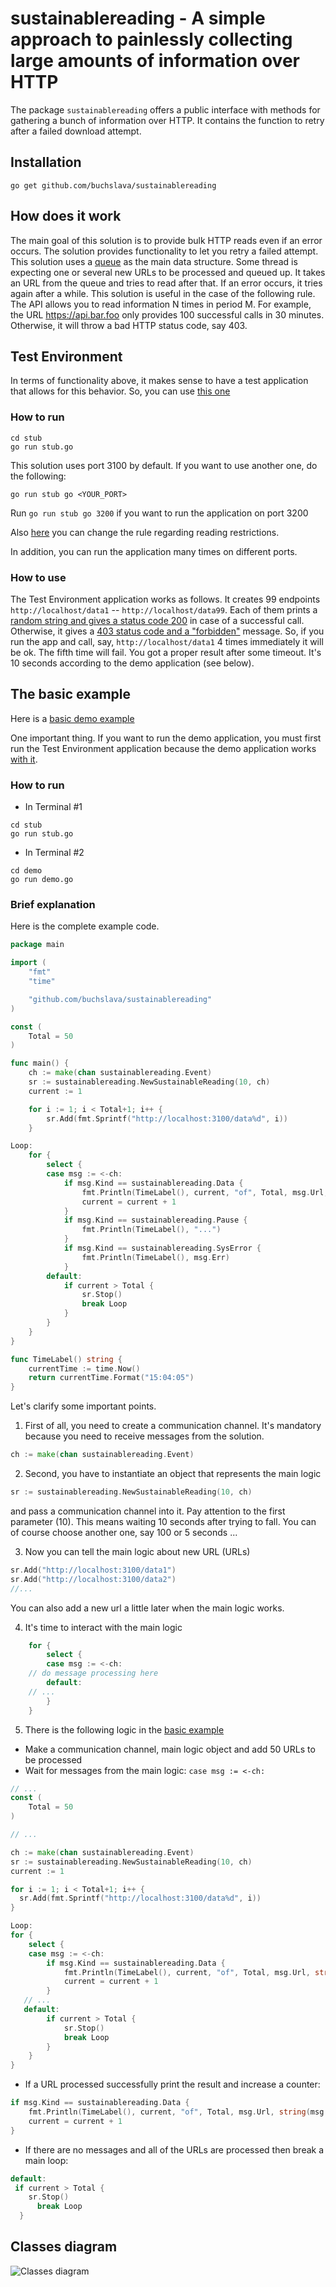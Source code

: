 # sustainablereading - A simple approach to painlessly collecting large amounts of information over HTTP

The package `sustainablereading` offers a public interface with methods for gathering a bunch of information over HTTP. It contains the function to retry after a failed download attempt.

## Installation

`go get github.com/buchslava/sustainablereading`

## How does it work

The main goal of this solution is to provide bulk HTTP reads even if an error occurs. The solution provides functionality to let you retry a failed attempt. This solution uses a [queue](https://github.com/enriquebris/goconcurrentqueue) as the main data structure. Some thread is expecting one or several new URLs to be processed and queued up. It takes an URL from the queue and tries to read after that. If an error occurs, it tries again after a while. This solution is useful in the case of the following rule. The API allows you to read information N times in period M. For example, the URL https://api.bar.foo only provides 100 successful calls in 30 minutes. Otherwise, it will throw a bad HTTP status code, say 403.

## Test Environment

In terms of functionality above, it makes sense to have a test application that allows for this behavior. So, you can use
[this one](https://github.com/buchslava/sustainablereading/blob/master/stub/stub.go)

### How to run

```
cd stub
go run stub.go
```

This solution uses port 3100 by default. If you want to use another one, do the following:

```
go run stub go <YOUR_PORT>
```

Run `go run stub go 3200` if you want to run the application on port 3200

Also [here](https://github.com/buchslava/sustainablereading/blob/master/stub/stub.go#L14-L15) you can change the rule regarding reading restrictions.

In addition, you can run the application many times on different ports.

### How to use

The Test Environment application works as follows. It creates 99 endpoints `http://localhost/data1` -- `http://localhost/data99`. Each of them prints a [random string and gives a status code 200](https://github.com/buchslava/sustainablereading/blob/master/stub/stub.go#L54-L55) in case of a successful call. Otherwise, it gives a [403 status code and a "forbidden"](https://github.com/buchslava/sustainablereading/blob/master/stub/stub.go#L50-L51) message. So, if you run the app and call, say, `http://localhost/data1` 4 times immediately it will be ok. The fifth time will fail. You got a proper result after some timeout. It's 10 seconds according to the demo application (see below).

## The basic example

Here is a [basic demo example](https://github.com/buchslava/sustainablereading/blob/master/demo/demo.go)

One important thing. If you want to run the demo application, you must first run the Test Environment application because the demo application works [with it](https://github.com/buchslava/sustainablereading/blob/master/demo/demo.go#L20).

### How to run

- In Terminal #1

```
cd stub
go run stub.go
```

- In Terminal #2

```
cd demo
go run demo.go
```

### Brief explanation

Here is the complete example code.

```go
package main

import (
	"fmt"
	"time"

	"github.com/buchslava/sustainablereading"
)

const (
	Total = 50
)

func main() {
	ch := make(chan sustainablereading.Event)
	sr := sustainablereading.NewSustainableReading(10, ch)
	current := 1

	for i := 1; i < Total+1; i++ {
		sr.Add(fmt.Sprintf("http://localhost:3100/data%d", i))
	}

Loop:
	for {
		select {
		case msg := <-ch:
			if msg.Kind == sustainablereading.Data {
				fmt.Println(TimeLabel(), current, "of", Total, msg.Url, string(msg.Data.([]byte)))
				current = current + 1
			}
			if msg.Kind == sustainablereading.Pause {
				fmt.Println(TimeLabel(), "...")
			}
			if msg.Kind == sustainablereading.SysError {
				fmt.Println(TimeLabel(), msg.Err)
			}
		default:
			if current > Total {
				sr.Stop()
				break Loop
			}
		}
	}
}

func TimeLabel() string {
	currentTime := time.Now()
	return currentTime.Format("15:04:05")
}
```

Let's clarify some important points.

1. First of all, you need to create a communication channel. It's mandatory because you need to receive messages from the solution.

```go
ch := make(chan sustainablereading.Event)
```

2. Second, you have to instantiate an object that represents the main logic

```go
sr := sustainablereading.NewSustainableReading(10, ch)
```

and pass a communication channel into it.
Pay attention to the first parameter (10). This means waiting 10 seconds after trying to fall. You can of course choose another one, say 100 or 5 seconds ...

3. Now you can tell the main logic about new URL (URLs)

```go
sr.Add("http://localhost:3100/data1")
sr.Add("http://localhost:3100/data2")
//...
```

You can also add a new url a little later when the main logic works.

4. It's time to interact with the main logic

```go
	for {
		select {
		case msg := <-ch:
    // do message processing here
		default:
    // ...
		}
	}

```

5. There is the following logic in the [basic example](https://github.com/buchslava/sustainablereading/blob/master/demo/demo.go)


- Make a communication channel, main logic object and add 50 URLs to be processed
- Wait for messages from the main logic: `case msg := <-ch:`

```go
// ...
const (
	Total = 50
)

// ...

ch := make(chan sustainablereading.Event)
sr := sustainablereading.NewSustainableReading(10, ch)
current := 1

for i := 1; i < Total+1; i++ {
  sr.Add(fmt.Sprintf("http://localhost:3100/data%d", i))
}

Loop:
for {
	select {
	case msg := <-ch:
		if msg.Kind == sustainablereading.Data {
			fmt.Println(TimeLabel(), current, "of", Total, msg.Url, string(msg.Data.([]byte)))
			current = current + 1
		}
   // ...
   default:
		if current > Total {
			sr.Stop()
			break Loop
		}
	}
}
```

- If a URL processed successfully print the result and increase a counter:

```go
if msg.Kind == sustainablereading.Data {
	fmt.Println(TimeLabel(), current, "of", Total, msg.Url, string(msg.Data.([]byte)))
	current = current + 1
}
```

- If there are no messages and all of the URLs are processed then break a main loop:

```go
default:
 if current > Total {
  	sr.Stop()
	  break Loop
  }
```

## Classes diagram

<!-- https://www.dumels.com/ -->

![Classes diagram](images/classes-diag.svg)
